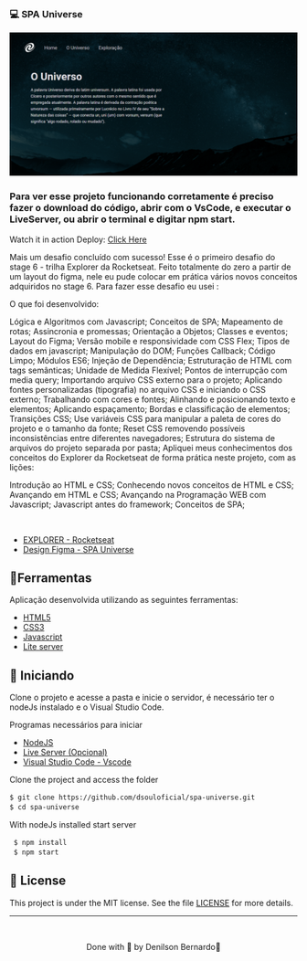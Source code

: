 ### 💻 SPA Universe

![preview](./assets/preview.png)

### Para ver esse projeto funcionando corretamente é preciso fazer o download do código, abrir com o VsCode, e executar o LiveServer, ou abrir o terminal e digitar npm start.

Watch it in action Deploy: [Click Here](https://spa-universe-ruddy.vercel.app/)

Mais um desafio concluído com sucesso! Esse é o primeiro desafio do stage 6 - trilha Explorer da Rocketseat. Feito totalmente do zero a partir de um layout do figma, nele eu pude colocar em prática vários novos conceitos adquiridos no stage 6. Para fazer esse desafio eu usei : 

O que foi desenvolvido:

Lógica e Algoritmos com Javascript;
Conceitos de SPA;
Mapeamento de rotas;
Assincronia e promessas;
Orientação a Objetos;
Classes e eventos;
Layout do Figma;
Versão mobile e responsividade com CSS Flex;
Tipos de dados em javascript;
Manipulação do DOM;
Funções Callback;
Código Limpo;
Módulos ES6;
Injeção de Dependência;
Estruturação de HTML com tags semânticas;
Unidade de Medida Flexível;
Pontos de interrupção com media query;
Importando arquivo CSS externo para o projeto;
Aplicando fontes personalizadas (tipografia) no arquivo CSS e iniciando o CSS externo;
Trabalhando com cores e fontes;
Alinhando e posicionando texto e elementos;
Aplicando espaçamento;
Bordas e classificação de elementos;
Transições CSS;
Use variáveis CSS para manipular a paleta de cores do projeto e o tamanho da fonte;
Reset CSS removendo possíveis inconsistências entre diferentes navegadores;
Estrutura do sistema de arquivos do projeto separada por pasta;
Apliquei meus conhecimentos dos conceitos do Explorer da Rocketseat de forma prática neste projeto, com as lições:

Introdução ao HTML e CSS;
Conhecendo novos conceitos de HTML e CSS;
Avançando em HTML e CSS;
Avançando na Programação WEB com Javascript;
Javascript antes do framework;
Conceitos de SPA;
  
<br />

- [EXPLORER - Rocketseat](https://www.rocketseat.com.br/explorer)
- [Design Figma - SPA Universe](https://www.figma.com/file/YyhN52gLNXlFCslwDNO1BL/%5BDesafios-Explorer%5D-SPA-Universe-(Copy))


## 🧪Ferramentas

Aplicação desenvolvida utilizando as seguintes ferramentas:
- [HTML5](https://www.w3schools.com/html/default.asp)
- [CSS3](https://www.w3schools.com/css/default.asp)
- [Javascript](https://developer.mozilla.org/pt-BR/docs/Web/JavaScript)
- [Lite server](https://github.com/johnpapa/lite-server)

## 🚀 Iniciando

Clone o projeto e acesse a pasta e inicie o servidor, é necessário ter o nodeJs instalado e o Visual Studio Code.

Programas necessários para iniciar

- [NodeJS](https://nodejs.org/en/)
- [Live Server (Opcional)](https://marketplace.visualstudio.com/items?itemName=ritwickdey.LiveServer)
- [Visual Studio Code - Vscode](https://code.visualstudio.com/)

Clone the project and access the folder

```bash
$ git clone https://github.com/dsouloficial/spa-universe.git
$ cd spa-universe
```
With nodeJs installed start server

```bash
 $ npm install
 $ npm start
```


## 📝 License

This project is under the MIT license. See the file [LICENSE](LICENSE.md) for more details.

---

&nbsp;

<p align="center">Done with 💜 by Denilson Bernardo👋</p>
